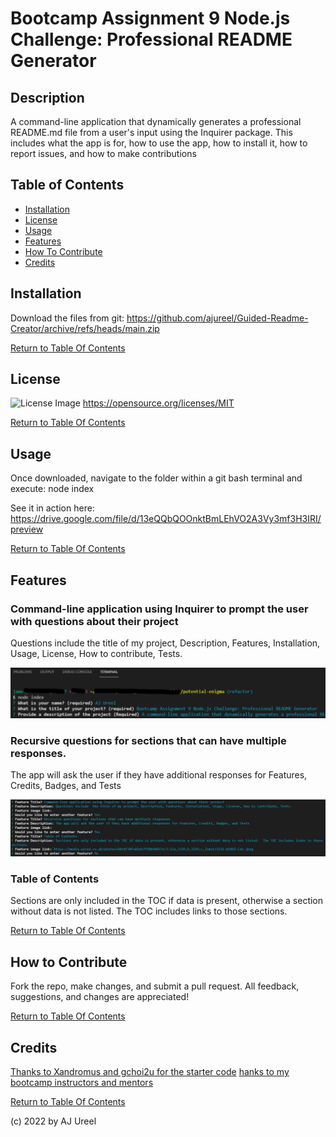 # Bootcamp Assignment 9 Node.js Challenge: Professional README Generator

## Description

A command-line application that dynamically generates a professional README.md file from a user's input using the Inquirer package.  This includes what the app is for, how to use the app, how to install it, how to report issues, and how to make contributions

## Table of Contents

- [Installation](#installation)
- [License](#license)
- [Usage](#usage)
- [Features](#features)
- [How To Contribute](#how-to-contribute)
- [Credits](#credits)

## Installation

Download the files from git: https://github.com/ajureel/Guided-Readme-Creator/archive/refs/heads/main.zip

[Return to Table Of Contents](#table-of-contents)

## License

![License Image](https://img.shields.io/badge/license-MIT-green) https://opensource.org/licenses/MIT

[Return to Table Of Contents](#table-of-contents)

## Usage

Once downloaded, navigate to the folder within a git bash terminal and execute: node index

See it in action here: https://drive.google.com/file/d/13eQQbQOOnktBmLEhVO2A3Vy3mf3H3IRI/preview

[Return to Table Of Contents](#table-of-contents)


## Features

### Command-line application using Inquirer to prompt the user with questions about their project
Questions include  the title of my project, Description, Features, Installation, Usage, License, How to contribute, Tests.

![feature screenshot](/assets/images/screenshot-execution.png)

### Recursive questions for sections that can have multiple responses.
The app will ask the user if they have additional responses for Features, Credits, Badges, and Tests

![feature screenshot](/assets/images/screenshot-multi-question-section.png)

### Table of Contents
Sections are only included in the TOC if data is present, otherwise a section without data is not listed.  The TOC includes links to those sections.


[Return to Table Of Contents](#table-of-contents)


## How to Contribute

Fork the repo, make changes, and submit a pull request.  All feedback, suggestions, and changes are appreciated!

[Return to Table Of Contents](#table-of-contents)




## Credits
[Thanks to Xandromus and gchoi2u for the starter code]( https://github.com/coding-boot-camp/potential-enigma)
[hanks to my bootcamp instructors and mentors](https://github.com/coding-boot-camp/potential-enigma)


[Return to Table Of Contents](#table-of-contents)


(c) 2022 by AJ Ureel
